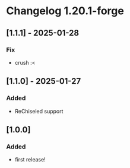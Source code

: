 # Changelog 1.20.1-forge
## [1.1.1] - 2025-01-28
### Fix
- crush :<

## [1.1.0] - 2025-01-27
### Added
- ReChiseled support

## [1.0.0]
### Added
- first release!
